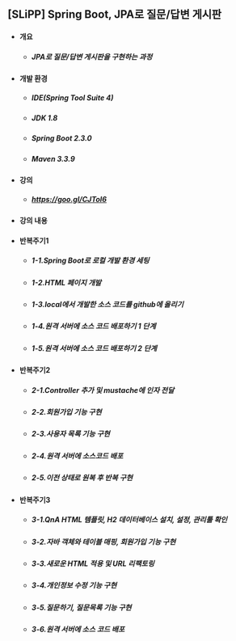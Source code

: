 ## [SLiPP] Spring Boot, JPA로 질문/답변 게시판
- #### 개요
  - ##### JPA로 질문/답변 게시판을 구현하는 과정

- #### 개발 환경
  - ##### IDE(Spring Tool Suite 4) 
  - ##### JDK 1.8
  - ##### Spring Boot 2.3.0
  - ##### Maven 3.3.9  

- #### 강의
  - ##### https://goo.gl/CJToI6 

- #### 강의 내용
- #### 반복주기1
  - ##### 1-1.Spring Boot로 로컬 개발 환경 세팅
  - ##### 1-2.HTML 페이지 개발
  - ##### 1-3.local에서 개발한 소스 코드를 github에 올리기
  - ##### 1-4.원격 서버에 소스 코드 배포하기 1 단계 
  - ##### 1-5.원격 서버에 소스 코드 배포하기 2 단계  

- #### 반복주기2
  - ##### 2-1.Controller 추가 및 mustache에 인자 전달
  - ##### 2-2.회원가입 기능 구현
  - ##### 2-3.사용자 목록 기능 구현
  - ##### 2-4.원격 서버에 소스코드 배포
  - ##### 2-5.이전 상태로 원복 후 반복 구현

- #### 반복주기3
  - ##### 3-1.QnA HTML 템플릿, H2 데이터베이스 설치, 설정, 관리툴 확인
  - ##### 3-2.자바 객체와 테이블 매핑, 회원가입 기능 구현
  - ##### 3-3.새로운 HTML 적용 및 URL 리팩토링
  - ##### 3-4.개인정보 수정 기능 구현
  - ##### 3-5.질문하기, 질문목록 기능 구현
  - ##### 3-6.원격 서버에 소스 코드 배포
